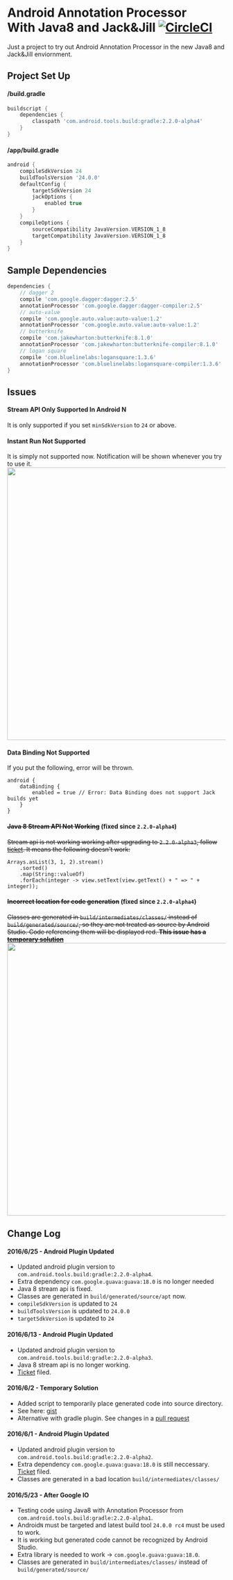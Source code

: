 # Android Annotation Processor<br/>With Java8 and Jack&Jill [![CircleCI](https://circleci.com/gh/nickwph/annotation-processor-with-java8-jack-and-jill-android.svg?style=svg)](https://circleci.com/gh/nickwph/annotation-processor-with-java8-jack-and-jill-android)

Just a project to try out Android Annotation Processor in the new Java8 and Jack&Jill enviornment.

## Project Set Up

#### /build.gradle
```groovy
buildscript {
    dependencies {
        classpath 'com.android.tools.build:gradle:2.2.0-alpha4'
    }
}
```

#### /app/build.gradle
```groovy
android {
    compileSdkVersion 24
    buildToolsVersion '24.0.0'
    defaultConfig {
        targetSdkVersion 24
        jackOptions {
            enabled true
        }
    }
    compileOptions {
        sourceCompatibility JavaVersion.VERSION_1_8
        targetCompatibility JavaVersion.VERSION_1_8
    }
}
```

## Sample Dependencies
```groovy
dependencies {
    // dagger 2
    compile 'com.google.dagger:dagger:2.5'
    annotationProcessor 'com.google.dagger:dagger-compiler:2.5'
    // auto-value
    compile 'com.google.auto.value:auto-value:1.2'
    annotationProcessor 'com.google.auto.value:auto-value:1.2'
    // butterknife
    compile 'com.jakewharton:butterknife:8.1.0'
    annotationProcessor 'com.jakewharton:butterknife-compiler:8.1.0'
    // logan square
    compile 'com.bluelinelabs:logansquare:1.3.6'
    annotationProcessor 'com.bluelinelabs:logansquare-compiler:1.3.6'
}
```

## Issues

#### Stream API Only Supported In Android N
It is only supported if you set `minSdkVersion` to `24` or above.

#### Instant Run Not Supported
It is simply not supported now. Notification will be shown whenever you try to use it.
<img width="628" src="https://cloud.githubusercontent.com/assets/623060/16383564/9d0fae00-3c53-11e6-977d-90b5d0c7b9a1.png">

#### Data Binding Not Supported
If you put the following, error will be thrown.
```
android {
    dataBinding {
        enabled = true // Error: Data Binding does not support Jack builds yet
    }
}
```

#### ~~Java 8 Stream API Not Working~~ (fixed since `2.2.0-alpha4`)
~~Stream api is not working working after upgrading to `2.2.0-alpha3`, follow [ticket](https://code.google.com/p/android/issues/detail?id=212925). It means the following doesn't work:~~
```
Arrays.asList(3, 1, 2).stream()
    .sorted()
    .map(String::valueOf)
    .forEach(integer -> view.setText(view.getText() + " => " + integer));
```

#### ~~Incorrect location for code generation~~ (fixed since `2.2.0-alpha4`)
~~Classes are generated in `build/intermediates/classes/` instead of `build/generated/source/`, so they are not treated as source by Android Studio. Code referencing them will be displayed red. **This issue has a [temporary solution](https://gist.github.com/nickwph/fac980fd6cf4ef9415d5a35477646024)**~~
<img width="628" src="https://cloud.githubusercontent.com/assets/623060/15487134/bdffbebc-2118-11e6-9416-2cbe49dff288.png">

## Change Log

#### 2016/6/25 - Android Plugin Updated

- Updated android plugin version to `com.android.tools.build:gradle:2.2.0-alpha4`.
- Extra dependency `com.google.guava:guava:18.0` is no longer needed
- Java 8 stream api is fixed.
- Classes are generated in `build/generated/source/apt` now.
- `compileSdkVersion` is updated to `24`
- `buildToolsVersion` is updated to `24.0.0`
- `targetSdkVersion` is updated to `24`

#### 2016/6/13 - Android Plugin Updated

- Updated android plugin version to `com.android.tools.build:gradle:2.2.0-alpha3`.
- Java 8 stream api is no longer working.
- [Ticket](https://code.google.com/p/android/issues/detail?id=212925) filed.

#### 2016/6/2 - Temporary Solution
- Added script to temporarily place generated code into source directory.
- See here: [gist](https://gist.github.com/nickwph/fac980fd6cf4ef9415d5a35477646024)
- Alternative with gradle plugin. See changes in a [pull request](https://github.com/nickwph/annotation-processor-with-java8-jack-and-jill-android/pull/3)

#### 2016/6/1 - Android Plugin Updated

- Updated android plugin version to `com.android.tools.build:gradle:2.2.0-alpha2`.
- Extra dependency `com.google.guava:guava:18.0` is still neccessary. [Ticket](https://code.google.com/p/android/issues/detail?id=211890) filed.
- Classes are generated in a bad location `build/intermediates/classes/`

#### 2016/5/23 - After Google IO

- Testing code using Java8 with Annotation Processor from `com.android.tools.build:gradle:2.2.0-alpha1`.
- Android`N` must be targeted and latest build tool `24.0.0 rc4` must be used to work.
- It is working but generated code cannot be recognized by Android Studio.
- Extra library is needed to work -> `com.google.guava:guava:18.0`.
- Classes are generated in `build/intermediates/classes/` instead of `build/generated/source/`

